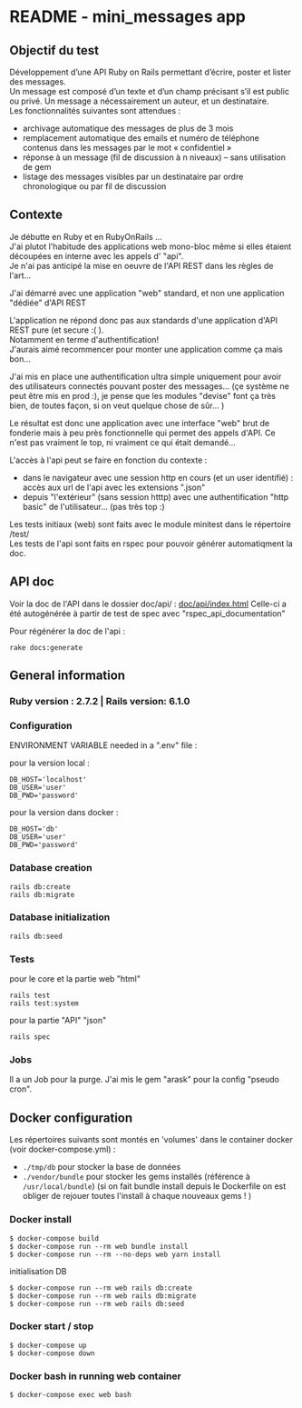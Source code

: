 # README - mini_messages app

## Objectif du test

Développement d’une API Ruby on Rails permettant d’écrire, poster et lister des messages.  
Un message est composé d’un texte et d’un champ précisant s’il est public ou privé. Un message a nécessairement un auteur, et un destinataire.  
Les fonctionnalités suivantes sont attendues :  
  * archivage automatique des messages de plus de 3 mois 
  * remplacement automatique des emails et numéro de téléphone contenus dans les messages par le mot « confidentiel » 
  * réponse à un message (fil de discussion à n niveaux) – sans utilisation de gem 
  * listage des messages visibles par un destinataire par ordre chronologique ou par fil de discussion

## Contexte

Je débutte en Ruby et en RubyOnRails ...  
J'ai plutot l'habitude des applications web mono-bloc même si elles étaient découpées en interne avec les appels d' "api".  
Je n'ai pas anticipé la mise en oeuvre de l'API REST dans les règles de l'art...

J'ai démarré avec une application "web" standard, et non une application "dédiée" d'API REST  

L'application ne répond donc pas aux standards d'une application d'API REST pure (et secure :( ).  
Notamment en terme d'authentification!  
J'aurais aimé recommencer pour monter une application comme ça mais bon...  

J'ai mis en place une authentification ultra simple uniquement pour avoir des utilisateurs connectés pouvant poster des messages... (çe système ne peut être mis en prod :), je pense que les modules "devise" font ça très bien, de toutes façon, si on veut quelque chose de sûr... )  

Le résultat est donc une application avec une interface "web" brut de fonderie mais à peu près fonctionnelle qui permet des appels d'API. Ce n'est pas vraiment le top, ni vraiment ce qui était demandé... 

L'accès à l'api peut se faire en fonction du contexte :
  - dans le navigateur avec une session http en cours (et un user identifié) : accès aux url de l'api avec les extensions ".json"
  - depuis "l'extérieur" (sans session htttp) avec une authentification "http basic" de l'utilisateur... (pas très top :)

Les tests initiaux (web) sont faits avec le module minitest dans le répertoire /test/  
Les tests de l'api sont faits en rspec pour pouvoir générer automatiqment la doc.

## API doc
Voir la doc de l'API dans le dossier doc/api/ : [doc/api/index.html](doc/api/index.html)
Celle-ci a été autogénérée à partir de test de spec avec "rspec_api_documentation"

Pour régénérer la doc de l'api :

    rake docs:generate

## General information

### Ruby version : 2.7.2 | Rails version: 6.1.0

### Configuration

ENVIRONMENT VARIABLE needed in a ".env" file :  

pour la version local :

    DB_HOST='localhost'
    DB_USER='user'  
    DB_PWD='password'  

pour la version dans docker :
    
    DB_HOST='db'
    DB_USER='user'  
    DB_PWD='password'  

### Database creation

    rails db:create
    rails db:migrate

### Database initialization

    rails db:seed

### Tests

pour le core et la partie web "html"

    rails test
    rails test:system

pour la partie "API" "json"

    rails spec

### Jobs

Il a un Job pour la purge. 
J'ai mis le gem "arask" pour la config "pseudo cron".


## Docker configuration

Les répertoires suivants sont montés en 'volumes' dans le container docker (voir docker-compose.yml) :
 * `./tmp/db` pour stocker la base de données
 * `./vendor/bundle` pour stocker les gems installés (référence à `/usr/local/bundle`) (si on fait bundle install depuis le Dockerfile on est obliger de rejouer toutes l'install à chaque nouveaux gems ! )

### Docker install

    $ docker-compose build  
    $ docker-compose run --rm web bundle install 
    $ docker-compose run --rm --no-deps web yarn install

initialisation DB

    $ docker-compose run --rm web rails db:create
    $ docker-compose run --rm web rails db:migrate
    $ docker-compose run --rm web rails db:seed

### Docker start / stop
    
    $ docker-compose up
    $ docker-compose down

### Docker bash in running web container

    $ docker-compose exec web bash

